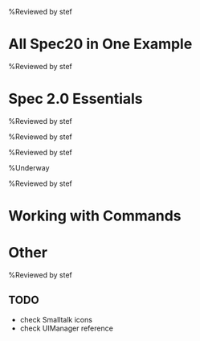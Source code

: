 <!inputFile|path=Chapters/Intro/Intro.md!>
%Reviewed by stef

# All Spec20 in One Example

<!inputFile|path=Chapters/FirstContact/FirstContactShrunk.md!> 

<!inputFile|path=Chapters/CaseStudyOne/CaseStudyOne.md!>
%Reviewed by stef


# Spec 2.0 Essentials

<!inputFile|path=Chapters/InANutshell/InANutshell.md!> 
%Reviewed by stef

<!inputFile|path=Chapters/TestingInSpec/TestingInSpec.md!> 
%Reviewed by stef

<!inputFile|path=Chapters/ThreePillarsOfSpec/ThreePillarsOfSpec.md!>
%Reviewed by stef

<!inputFile|path=Chapters/Reuse/Reuse.md!> 
%Underway

<!inputFile|path=Chapters/ListTreeTable/ListTreeTable.md!>
<!inputFile|path=Chapters/ManagingWindow/ManagingWindow.md!>

%Reviewed by stef

<!inputFile|path=Chapters/LayoutContruction/Layout.md!>

<!inputFile|path=Chapters/DynamicPresenter/DynamicPresenter.md!>

<!inputFile|path=Chapters/Menus/Menus.md!>

<!inputFile|path=Chapters/Style/Style.md!>

<!inputFile|path=Chapters/Transmissions/Transmission.md!>

<!inputFile|path=Chapters/MorphicAthens/MorphicAthens.md!>



# Working with Commands

<!inputFile|path=Chapters/ContactBook2/ContactBook.md!>
<!inputFile|path=Chapters/Commander2/Commander.md!>

# Other
<!inputFile|path=Chapters/Inspector/Inspector.md!>
<!inputFile|path=Chapters/Tips/Tips.md!>
<!inputFile|path=Chapters/CaseStudyTwo/CaseStudyTwo.md!> 
%Reviewed by stef



## TODO

- check Smalltalk icons
- check UIManager reference
